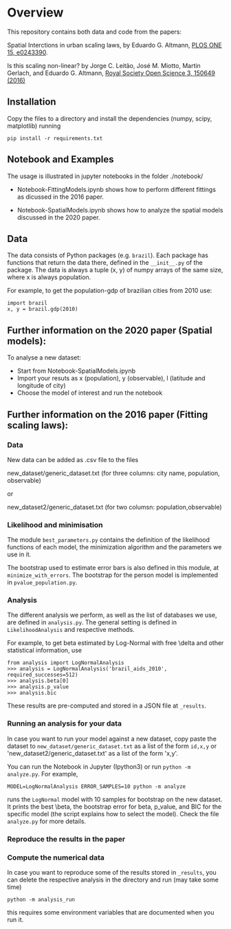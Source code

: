 # Overview

This repository contains both data and code from the papers:

Spatial Interctions in urban scaling laws, by Eduardo G. Altmann, [PLOS ONE 15, e0243390](https://journals.plos.org/plosone/article?id=10.1371/journal.pone.0243390]).

Is this scaling non-linear? by
Jorge C. Leitão, José M. Miotto, Martin Gerlach, and Eduardo G. Altmann, [
Royal Society Open Science 3, 150649 (2016)](http://rsos.royalsocietypublishing.org/content/3/7/150649)

## Installation

Copy the files to a directory and install the dependencies (numpy, scipy, matplotlib) running 

    pip install -r requirements.txt

## Notebook and Examples

The usage is illustrated in jupyter notebooks in the folder ./notebook/

- Notebook-FittingModels.ipynb shows how to perform different fittings as dicussed in the 2016 paper.

- Notebook-SpatialModels.ipynb shows how to analyze the spatial models discussed in the 2020 paper.

## Data

The data consists of Python packages (e.g. `brazil`). Each package has functions
that return the data there, defined in the `__init__.py` of the package.
The data is always a tuple (x, y) of numpy arrays of the same size, where x is always population.

For example, to get the population-gdp of brazilian cities from 2010 use:

    import brazil
    x, y = brazil.gdp(2010)


## Further information on the 2020 paper (Spatial models):

To analyse a new dataset:

- Start from Notebook-SpatialModels.ipynb
- Import your resuts as x (population), y (observable), l (latitude and longitude of city)
- Choose the model of interest and run the notebook

## Further information on the 2016 paper (Fitting scaling laws):

### Data
New data can be added as .csv file to the files

new_dataset/generic_dataset.txt	   (for three columns: city name, population, observable)

or

new_dataset2/generic_dataset.txt	(for two columsn: population,observable)


### Likelihood and minimisation

The module `best_parameters.py` contains the definition of the likelihood functions of each model,
the minimization algorithm and the parameters we use in it.

The bootstrap used to estimate error bars is also defined in this module, at `minimize_with_errors`.
The bootstrap for the person model is implemented in `pvalue_population.py`. 

### Analysis

The different analysis we perform, as well as the list of databases we use, are defined in `analysis.py`.
The general setting is defined in `LikelihoodAnalysis` and respective methods.

For example, to get beta estimated by Log-Normal with free \delta and other statistical information, use

    from analysis import LogNormalAnalysis
    >>> analysis = LogNormalAnalysis('brazil_aids_2010', required_successes=512)
    >>> analysis.beta[0]
    >>> analysis.p_value
    >>> analysis.bic
 
These results are pre-computed and stored in a JSON file at `_results`.

### Running an analysis for your data

In case you want to run your model against a new dataset, copy paste the dataset to 
`new_dataset/generic_dataset.txt` as a list of the form `id,x,y` or
'new_dataset2/generic_dataset.txt' as a list of the form 'x,y'.

You can run the Notebook in Jupyter (Ipython3) or 
run `python -m analyze.py`. For example,

    MODEL=LogNormalAnalysis ERROR_SAMPLES=10 python -m analyze

runs the `LogNormal` model with 10 samples for bootstrap on the new dataset. 
It prints the best \beta, the bootstrap error for beta, p_value, and BIC for the specific model 
(the script explains how to select the model). Check the file `analyze.py` for more details.

### Reproduce the results in the paper

### Compute the numerical data

In case you want to reproduce some of the results stored in `_results`, you can delete the respective 
analysis in the directory and run (may take some time)

    python -m analysis_run

this requires some environment variables that are documented when you run it.

